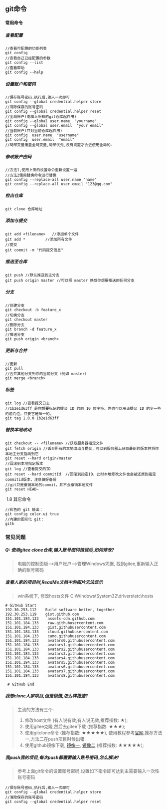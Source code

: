## git命令

#### 常用命令

##### 查看配置

```
//查看可配置的功能列表
git config
//查看自己已经配置的参数
git config --list
//查看帮助
git config --help
```

##### 设置账户和密码

```
//保存账号密码,执行后,输入一次即可
git config --global credential.helper store
//清除保存的账号密码
git config --global credential.helper reset
//全局账户(电脑上所有的git仓库起作用)
git config --global user.name  "yourname"  
git config --global user.email  "your email"
//当前账户(只对当前仓库起作用)
git config  user.name  "username"  
git config  user.email  "email"
//局部变量覆盖全局变量,局部优先,没有设置才会去使用全局的.
```

##### 修改账户密码

```
//方法1,使用上面的设置命令重新设置一遍
//方法2使用替换命令进行替换
git config --replace-all user.name "name"
git config --replace-all user.email "123@qq.com"
```



#####   检出仓库

```
git clone 仓库地址
```

##### 添加与提交

```
git add <filename>   //添加单个文件
git add *         //添加所有文件
//提交
git commit -m "代码提交信息"
```

#####  推送至仓库

```
git push //默认推送到主分支
git push origin master //可以把 master 换成你想要推送的任何分支
```

#####  分支	

```
//创建分支
git checkout -b feature_x
//切换分支
git checkout master
//删除分支
git branch -d feature_x
//推送分支
git push origin <branch>
```

##### 更新与合并

```
//更新
git pull
//合并其他分支到你的当前分支（例如 master）
git merge <branch>
```

#####  标签

```
git log //查看提交日志
//1b2e1d63ff 是你想要标记的提交 ID 的前 10 位字符。你也可以用该提交 ID 的少一些的前几位，只要它是唯一的。
git tag 1.0.0 1b2e1d63ff
```

##### 替换本地改动

```
git checkout -- <filename> //获取服务器指定文件
git fetch origin //丢弃所有的本地改动与提交，可以到服务器上获取最新的版本并将你本地主分支指向到它
git reset --hard origin/master
//回滚到本地指定版本
git log //查看提交的ID 
git reset --hard commitId  //回滚到指定ID，此时本地修改文件也会被还原到指定commitid版本，注意做好备份
//git只是撤销本地的commit，并不会撤销本地文件
git reset HEAD~
```

​		1.8 其它命令

```
//彩色的 git 输出：
git config color.ui true
//内建的图形化 git：
gitk
```



### 常见问题

##### Q: 使用gitee clone仓库,输入账号密码错误后,如何修改?

> 电脑的控制面板–>用户账户–>管理Windows凭据, 找到gitee,重新输入正确的账号密码

##### 查看人家的项目时,ReadMe文档中的图片无法显示

> win系统下, 修改hosts文件  C:\Windows\System32\drivers\etc\hosts

```
# GitHub Start 
192.30.253.112    Build software better, together 
192.30.253.119    gist.github.com
151.101.184.133    assets-cdn.github.com
151.101.184.133    raw.githubusercontent.com
151.101.184.133    gist.githubusercontent.com
151.101.184.133    cloud.githubusercontent.com
151.101.184.133    camo.githubusercontent.com
151.101.184.133    avatars0.githubusercontent.com
151.101.184.133    avatars1.githubusercontent.com
151.101.184.133    avatars2.githubusercontent.com
151.101.184.133    avatars3.githubusercontent.com
151.101.184.133    avatars4.githubusercontent.com
151.101.184.133    avatars5.githubusercontent.com
151.101.184.133    avatars6.githubusercontent.com
151.101.184.133    avatars7.githubusercontent.com
151.101.184.133    avatars8.githubusercontent.com

 # GitHub End
```

##### 我想clone人家项目,但是很慢,怎么样提速?

> 主流的方法有三个:
>
> 1. 修改host文件   (有人说有效,有人说无效,推荐指数: ★);
> 2. 使用gitee克隆,然后去gitee下载  (推荐指数: ★★★);
> 3. 使用gitclone命令 (推荐指数: ★★★★★), 使用教程参考[官网](https://www.gitclone.com/),推荐方法一,方法二在push项目时候出错.
> 4. 使用github镜像下载, [镜像一](https://github.com.cnpmjs.org), [镜像二](https://hub.fastgit.org) (推荐指数: ★★★★★);

##### 我push我的项目,每次push都需要输入账号密码,怎么解决?

> 参考上面git命令的设置账号密码,设置如下指令即可达到主需要输入一次性账号密码

```
//保存账号密码,执行后,输入一次即可
git config --global credential.helper store
//清除保存的账号密码
git config --global credential.helper reset
```

